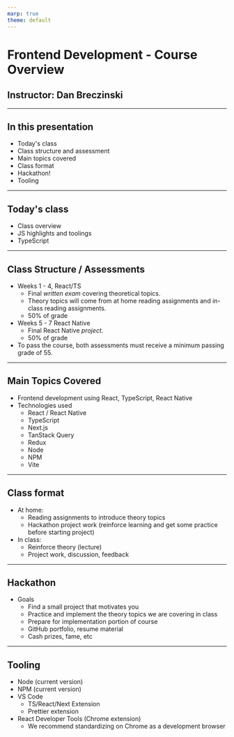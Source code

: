 ```yaml
---
marp: true
theme: default
---
```


<!-- class: invert -->

# Frontend Development - Course Overview

## Instructor: Dan Breczinski

---

<!-- class: lead -->

## In this presentation

- Today's class
- Class structure and assessment
- Main topics covered
- Class format
- Hackathon!
- Tooling

---

## Today's class

- Class overview
- JS highlights and toolings
- TypeScript

---

## Class Structure / Assessments

- Weeks 1 - 4, React/TS
  - Final _written exam_ covering theoretical topics.
  - Theory topics will come from at home reading assignments and in-class reading assignments.
  - 50% of grade
- Weeks 5 - 7 React Native
  - Final React Native _project_.
  - 50% of grade
- To pass the course, both assessments must receive a minimum passing grade of 55.

---

## Main Topics Covered

- Frontend development using React, TypeScript, React Native
- Technologies used
  - React / React Native
  - TypeScript
  - Next.js
  - TanStack Query
  - Redux
  - Node
  - NPM
  - Vite

---

## Class format

- At home:
  - Reading assignments to introduce theory topics
  - Hackathon project work (reinforce learning and get some practice before starting project)
- In class:
  - Reinforce theory (lecture)
  - Project work, discussion, feedback

---

## Hackathon

- Goals
  - Find a small project that motivates you
  - Practice and implement the theory topics we are covering in class
  - Prepare for implementation portion of course
  - GitHub portfolio, resume material
  - Cash prizes, fame, etc

---

## Tooling

- Node (current version)
- NPM (current version)
- VS Code
  - TS/React/Next Extension
  - Prettier extension
- React Developer Tools (Chrome extension)
  - We recommend standardizing on Chrome as a development browser
